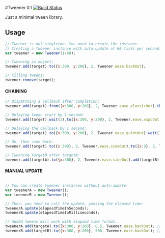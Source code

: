 #Tweener 0.1 [![Build Status](https://secure.travis-ci.org/maurodetarso/tweener.png?branch=master)](https://travis-ci.org/maurodetarso/tweener)

Just a minimal tween library.

## Usage ##

```javascript
// Tweener is not singleton. You need to create the instance.
// Creating a Tweener instance with auto-update of 60 ticks per second:
var tweener = new Tweener(1/60);

// Tweening an object:
tweener.add(target).to({x:300, y:200}, 2, Tweener.ease.backOut);

// Killing tweens:
tweener.remove(target);
```

#### CHAINING ####
```javascript
// Dispatching a callback after completion:
tweener.add(target).from({x:300, y:200}, 2, Tweener.ease.elasticOut).then(method);

// Delaying tween start by 1 second:
tweener.add(target).wait(1).to({x:300, y:200}, 2, Tweener.ease.expoOut);

// Delaying the callback by 1 second:
tweener.add(target).to({x:300, y:200}, 2, Tweener.ease.quintOut).wait(1).then(method);

// Go, then come back:
tweener.add(target).to({x:300}, 2, Tweener.ease.sineOut).to({x:0}, 2, Tweener.ease.sineOut);

// Tweening targetB after targetA:
tweener.add(targetA).to({x:300}, 2, Tweener.ease.sineOut).add(targetB).to({x:300}, 2, Tweener.ease.sineOut);
```

#### MANUAL UPDATE ####
```javascript

// You can create Tweener instances without auto-update:
var tweenerA = new Tweener();
var tweenerB = new Tweener();

// Then, you need to call the update, passing the elapsed time:
tweenerA.update(elapesdTimeInSeconds);
tweenerB.update(elapesdTimeInMilliseconds);

// Added tweens will work with elapsed time format:
tweenerA.add(targetA).to({x:300, y:200}, 0.5, Tweener.ease.backOut); //seconds
tweenerB.add(targetB).to({x:300, y:200}, 500, Tweener.ease.backOut); //milliseconds
```
